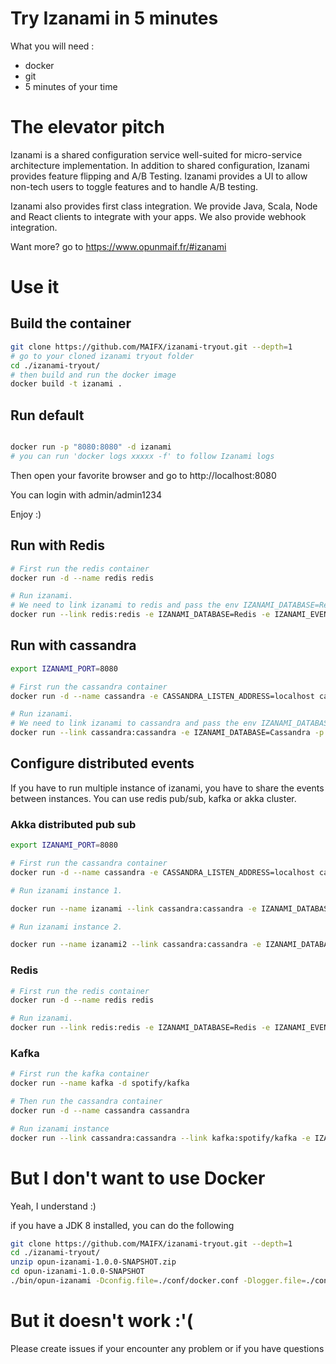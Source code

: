# Try Izanami in 5 minutes

What you will need :

* docker
* git
* 5 minutes of your time

# The elevator pitch

Izanami is a shared configuration service well-suited for micro-service architecture implementation. In addition to shared configuration, Izanami provides feature flipping and A/B Testing. Izanami provides a UI to allow non-tech users to toggle features and to handle A/B testing.

Izanami also provides first class integration. We provide Java, Scala, Node and React clients to integrate with your apps. We also provide webhook integration.

Want more? go to https://www.opunmaif.fr/#izanami

# Use it

## Build the container

```zsh
git clone https://github.com/MAIFX/izanami-tryout.git --depth=1
# go to your cloned izanami tryout folder
cd ./izanami-tryout/
# then build and run the docker image
docker build -t izanami .
```

## Run default

```zsh

docker run -p "8080:8080" -d izanami
# you can run 'docker logs xxxxx -f' to follow Izanami logs
```

Then open your favorite browser and go to http://localhost:8080

You can login with admin/admin1234

Enjoy :)

## Run with Redis

```zsh
# First run the redis container
docker run -d --name redis redis

# Run izanami.
# We need to link izanami to redis and pass the env IZANAMI_DATABASE=Redis
docker run --link redis:redis -e IZANAMI_DATABASE=Redis -e IZANAMI_EVENT_STORE=Redis -p "8080:8080" -d izanami
```


## Run with cassandra

```zsh
export IZANAMI_PORT=8080

# First run the cassandra container
docker run -d --name cassandra -e CASSANDRA_LISTEN_ADDRESS=localhost cassandra

# Run izanami.
# We need to link izanami to cassandra and pass the env IZANAMI_DATABASE=Cassandra
docker run --link cassandra:cassandra -e IZANAMI_DATABASE=Cassandra -p "$IZANAMI_PORT:8080" -d izanami
```


## Configure distributed events

If you have to run multiple instance of izanami, you have to share the events between instances.
You can use redis pub/sub, kafka or akka cluster.

### Akka distributed pub sub

```zsh
export IZANAMI_PORT=8080

# First run the cassandra container
docker run -d --name cassandra -e CASSANDRA_LISTEN_ADDRESS=localhost cassandra

# Run izanami instance 1.

docker run --name izanami --link cassandra:cassandra -e IZANAMI_DATABASE=Cassandra -e IZANAMI_EVENT_STORE=Distributed -p "8080:8080" -d izanami

# Run izanami instance 2.

docker run --name izanami2 --link cassandra:cassandra -e IZANAMI_DATABASE=Cassandra --link izanami:izanami -e IZANAMI_EVENT_STORE=Distributed -p "8081:8080" -d izanami

```

### Redis

```zsh
# First run the redis container
docker run -d --name redis redis

# Run izanami.
docker run --link redis:redis -e IZANAMI_DATABASE=Redis -e IZANAMI_EVENT_STORE=Redis -p "8080:8080" -d izanami
```

### Kafka
```zsh
# First run the kafka container
docker run --name kafka -d spotify/kafka

# Then run the cassandra container
docker run -d --name cassandra cassandra

# Run izanami instance
docker run --link cassandra:cassandra --link kafka:spotify/kafka -e IZANAMI_DATABASE=Cassandra -e IZANAMI_EVENT_STORE=Kafka  -p "8080:8080" -d izanami

```


# But I don't want to use Docker

Yeah, I understand :)

if you have a JDK 8 installed, you can do the following

```zsh
git clone https://github.com/MAIFX/izanami-tryout.git --depth=1
cd ./izanami-tryout/
unzip opun-izanami-1.0.0-SNAPSHOT.zip
cd opun-izanami-1.0.0-SNAPSHOT
./bin/opun-izanami -Dconfig.file=./conf/docker.conf -Dlogger.file=./conf/prod-logger.xml
```

# But it doesn't work :'(

Please create issues if your encounter any problem or if you have questions
